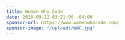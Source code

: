 ```yaml
---
title: Women Who Code
date: 2016-09-22 03:21:00 -04:00
sponsor-url: https://www.womenwhocode.com/
sponsor-image: "/uploads/WWC.jpg"
---
```


